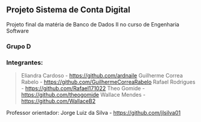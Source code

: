 ## Projeto Sistema de Conta Digital

Projeto final da matéria de Banco de Dados II no curso de Engenharia Software

### Grupo D

### Integrantes:
  > Eliandra Cardoso - https://github.com/ardnaile
  > Guilherme Correa Rabelo - https://github.com/GuilhermeCorreaRabelo
  > Rafael Rodrigues - https://github.com/Rafael171022
  > Theo Gomide - https://github.com/theogomide
  > Wallace Mendes - https://github.com/WallaceB2

  Professor orientador: Jorge Luiz da Silva - https://github.com/jlsilva01
